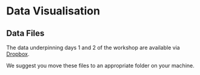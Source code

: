 # Data Visualisation

## Data Files

The data underpinning days 1 and 2 of the workshop are available via [Dropbox](https://www.dropbox.com/sh/6wyk4zp0is7by5g/AAA5YfONk97BI3MBPZkq2KSKa?dl=0).

We suggest you move these files to an appropriate folder on your machine.
